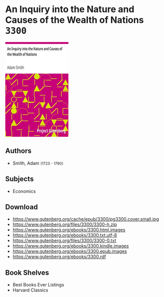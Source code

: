 # An Inquiry into the Nature and Causes of the Wealth of Nations <kbd>3300</kbd>

![](./cover.medium.jpg "")

## Authors


 - Smith, Adam <small>(1723 - 1790)</small>

## Subjects


 - Economics

## Download


 - https://www.gutenberg.org/cache/epub/3300/pg3300.cover.small.jpg
 - https://www.gutenberg.org/files/3300/3300-h.zip
 - https://www.gutenberg.org/ebooks/3300.html.images
 - https://www.gutenberg.org/ebooks/3300.txt.utf-8
 - https://www.gutenberg.org/files/3300/3300-0.txt
 - https://www.gutenberg.org/ebooks/3300.kindle.images
 - https://www.gutenberg.org/ebooks/3300.epub.images
 - https://www.gutenberg.org/ebooks/3300.rdf

## Book Shelves


 - Best Books Ever Listings
 - Harvard Classics

